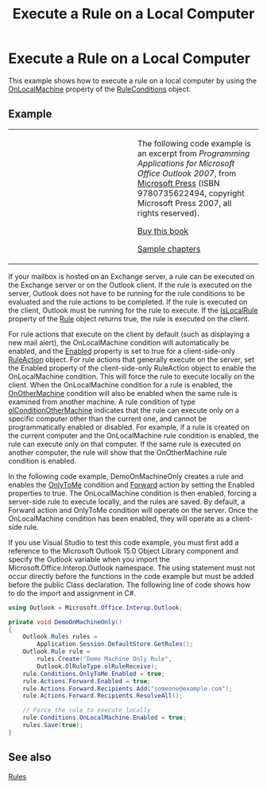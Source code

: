 ﻿---
title: 'Execute a Rule on a Local Computer'
TOCTitle: 'Execute a Rule on a Local Computer'
ms:assetid: 65e91010-3e4c-4921-a0fb-ad90a7b841b2
ms:mtpsurl: https://msdn.microsoft.com/en-us/library/Ff424471(v=office.15)
ms:contentKeyID: 55119883
ms.date: 07/24/2014
mtps_version: v=office.15
dev_langs:
- csharp
---

# Execute a Rule on a Local Computer

This example shows how to execute a rule on a local computer by using the [OnLocalMachine](https://msdn.microsoft.com/en-us/library/bb612005\(v=office.15\)) property of the [RuleConditions](https://msdn.microsoft.com/en-us/library/bb610965\(v=office.15\)) object.

## Example

<table>
<colgroup>
<col style="width: 50%" />
<col style="width: 50%" />
</colgroup>
<tbody>
<tr class="odd">
<td><p></p></td>
<td><p>The following code example is an excerpt from <em>Programming Applications for Microsoft Office Outlook 2007</em>, from <a href="http://www.microsoft.com/learning/books/default.mspx">Microsoft Press</a> (ISBN 9780735622494, copyright Microsoft Press 2007, all rights reserved).</p>
<p><a href="http://www.amazon.com/gp/product/0735622493?ie=utf8%26tag=msmsdn-20%26linkcode=as2%26camp=1789%26creative=9325%26creativeasin=0735622493">Buy this book</a></p>
<p><a href="https://msdn.microsoft.com/en-us/library/cc513844(v=office.15)">Sample chapters</a></p></td>
</tr>
</tbody>
</table>


If your mailbox is hosted on an Exchange server, a rule can be executed on the Exchange server or on the Outlook client. If the rule is executed on the server, Outlook does not have to be running for the rule conditions to be evaluated and the rule actions to be completed. If the rule is executed on the client, Outlook must be running for the rule to execute. If the [IsLocalRule](https://msdn.microsoft.com/en-us/library/bb647386\(v=office.15\)) property of the [Rule](https://msdn.microsoft.com/en-us/library/bb647152\(v=office.15\)) object returns true, the rule is executed on the client.

For rule actions that execute on the client by default (such as displaying a new mail alert), the OnLocalMachine condition will automatically be enabled, and the [Enabled](https://msdn.microsoft.com/en-us/library/bb611875\(v=office.15\)) property is set to true for a client-side-only [RuleAction](https://msdn.microsoft.com/en-us/library/bb644297\(v=office.15\)) object. For rule actions that generally execute on the server, set the Enabled property of the client-side-only RuleAction object to enable the OnLocalMachine condition. This will force the rule to execute locally on the client. When the OnLocalMachine condition for a rule is enabled, the [OnOtherMachine](https://msdn.microsoft.com/en-us/library/bb624486\(v=office.15\)) condition will also be enabled when the same rule is examined from another machine. A rule condition of type [olConditionOtherMachine](https://msdn.microsoft.com/en-us/library/bb645741\(v=office.15\)) indicates that the rule can execute only on a specific computer other than the current one, and cannot be programmatically enabled or disabled. For example, if a rule is created on the current computer and the OnLocalMachine rule condition is enabled, the rule can execute only on that computer. If the same rule is executed on another computer, the rule will show that the OnOtherMachine rule condition is enabled.

In the following code example, DemoOnMachineOnly creates a rule and enables the [OnlyToMe](https://msdn.microsoft.com/en-us/library/bb609250\(v=office.15\)) condition and [Forward](https://msdn.microsoft.com/en-us/library/bb652908\(v=office.15\)) action by setting the Enabled properties to true. The OnLocalMachine condition is then enabled, forcing a server-side rule to execute locally, and the rules are saved. By default, a Forward action and OnlyToMe condition will operate on the server. Once the OnLocalMachine condition has been enabled, they will operate as a client-side rule.

If you use Visual Studio to test this code example, you must first add a reference to the Microsoft Outlook 15.0 Object Library component and specify the Outlook variable when you import the Microsoft.Office.Interop.Outlook namespace. The using statement must not occur directly before the functions in the code example but must be added before the public Class declaration. The following line of code shows how to do the import and assignment in C\#.

```csharp
using Outlook = Microsoft.Office.Interop.Outlook;
```

```csharp
private void DemoOnMachineOnly()
{
    Outlook.Rules rules =
        Application.Session.DefaultStore.GetRules();
    Outlook.Rule rule =
        rules.Create("Demo Machine Only Rule",
        Outlook.OlRuleType.olRuleReceive);
    rule.Conditions.OnlyToMe.Enabled = true;
    rule.Actions.Forward.Enabled = true;
    rule.Actions.Forward.Recipients.Add("someone@example.com");
    rule.Actions.Forward.Recipients.ResolveAll();

    // Force the rule to execute locally
    rule.Conditions.OnLocalMachine.Enabled = true;
    rules.Save(true);
}
```

## See also



[Rules](rules.md)

